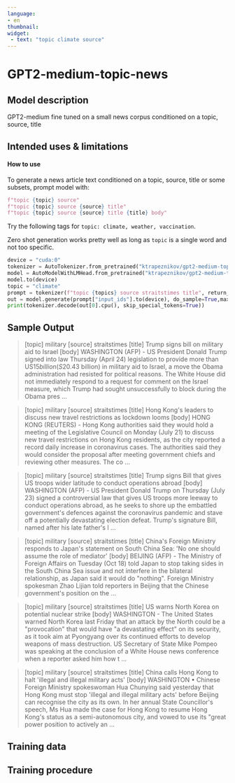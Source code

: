 ```yaml
---
language: 
- en
thumbnail:
widget:
 - text: "topic climate source"
---
```


# GPT2-medium-topic-news

## Model description

GPT2-medium fine tuned on a small news corpus conditioned on a topic, source, title

## Intended uses & limitations

#### How to use

To generate a news article text conditioned on a topic, source, title or some subsets, prompt model with: 
```python
f"topic {topic} source"
f"topic {topic} source {source} title"
f"topic {topic} source {source} title {title} body"
```

Try the following tags for `topic: climate, weather, vaccination`.

Zero shot generation works pretty well as long as `topic` is a single word and not too specific.

```python
device = "cuda:0"
tokenizer = AutoTokenizer.from_pretrained("ktrapeznikov/gpt2-medium-topic-small-set")
model = AutoModelWithLMHead.from_pretrained("ktrapeznikov/gpt2-medium-topic-small-set")
model.to(device)
topic = "climate"
prompt = tokenizer(f"topic {topics} source straitstimes title", return_tensors="pt")
out = model.generate(prompt["input_ids"].to(device), do_sample=True,max_length=500, early_stopping=True, top_p=.9)
print(tokenizer.decode(out[0].cpu(), skip_special_tokens=True))
```

## Sample Output

>[topic] military [source] straitstimes [title] Trump signs bill on military aid to Israel [body]  WASHINGTON (AFP) - US President Donald Trump signed into law Thursday (April 24) legislation to provide more than US$15 billion (S$20.43 billion) in military aid to Israel, a move the Obama administration had resisted for political reasons. The White House did not immediately respond to a request for comment on the Israel measure, which Trump had sought unsuccessfully to block during the Obama pres ... 

>[topic] military [source] straitstimes [title] Hong Kong's leaders to discuss new travel restrictions as lockdown looms [body]  HONG KONG (REUTERS) - Hong Kong authorities said they would hold a meeting of the Legislative Council on Monday (July 21) to discuss new travel restrictions on Hong Kong residents, as the city reported a record daily increase in coronavirus cases.  The authorities said they would consider the proposal after meeting government chiefs and reviewing other measures. The co ... 

>[topic] military [source] straitstimes [title] Trump signs Bill that gives US troops wider latitude to conduct operations abroad [body]  WASHINGTON (AFP) - US President Donald Trump on Thursday (July 23) signed a controversial law that gives US troops more leeway to conduct operations abroad, as he seeks to shore up the embattled government's defences against the coronavirus pandemic and stave off a potentially devastating election defeat. Trump's signature Bill, named after his late father's l ... 

>[topic] military [source] straitstimes [title] China's Foreign Ministry responds to Japan's statement on South China Sea: 'No one should assume the role of mediator' [body]  BEIJING (AFP) - The Ministry of Foreign Affairs on Tuesday (Oct 18) told Japan to stop taking sides in the South China Sea issue and not interfere in the bilateral relationship, as Japan said it would do "nothing". Foreign Ministry spokesman Zhao Lijian told reporters in Beijing that the Chinese government's position on the ... 

>[topic] military [source] straitstimes [title] US warns North Korea on potential nuclear strike [body]  WASHINGTON - The United States warned North Korea last Friday that an attack by the North could be a "provocation" that would have "a devastating effect" on its security, as it took aim at Pyongyang over its continued efforts to develop weapons of mass destruction. US Secretary of State Mike Pompeo was speaking at the conclusion of a White House news conference when a reporter asked him how t ... 

>[topic] military [source] straitstimes [title] China calls Hong Kong to halt 'illegal and illegal military acts' [body]  WASHINGTON • Chinese Foreign Ministry spokeswoman Hua Chunying said yesterday that Hong Kong must stop 'illegal and illegal military acts' before Beijing can recognise the city as its own. In her annual State Councillor's speech, Ms Hua made the case for Hong Kong to resume Hong Kong's status as a semi-autonomous city, and vowed to use its "great power position to actively an ... 



## Training data


## Training procedure
